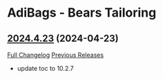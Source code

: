 # AdiBags - Bears Tailoring

## [2024.4.23](https://github.com/N6REJ/AdiBags_Bears_Tailoring/tree/2024.4.23) (2024-04-23)
[Full Changelog](https://github.com/N6REJ/AdiBags_Bears_Tailoring/compare/2023.3.19.1...2024.4.23) [Previous Releases](https://github.com/N6REJ/AdiBags_Bears_Tailoring/releases)

- update toc to 10.2.7  
